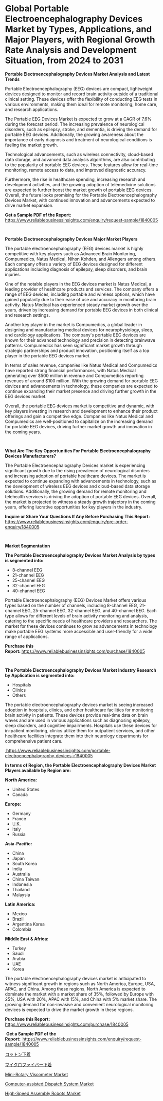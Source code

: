 <p><h1>Global Portable Electroencephalography Devices Market by Types, Applications, and Major Players, with Regional Growth Rate Analysis and Development Situation, from 2024 to 2031</h1></p><p><strong>Portable Electroencephalography Devices Market Analysis and Latest Trends</strong></p>
<p><p>Portable Electroencephalography (EEG) devices are compact, lightweight devices designed to monitor and record brain activity outside of a traditional clinical setting. These devices offer the flexibility of conducting EEG tests in various environments, making them ideal for remote monitoring, home care, and research applications.</p><p>The Portable EEG Devices Market is expected to grow at a CAGR of 7.6% during the forecast period. The increasing prevalence of neurological disorders, such as epilepsy, stroke, and dementia, is driving the demand for portable EEG devices. Additionally, the growing awareness about the importance of early diagnosis and treatment of neurological conditions is fueling the market growth.</p><p>Technological advancements, such as wireless connectivity, cloud-based data storage, and advanced data analysis algorithms, are also contributing to the popularity of portable EEG devices. These features allow for real-time monitoring, remote access to data, and improved diagnostic accuracy.</p><p>Furthermore, the rise in healthcare spending, increasing research and development activities, and the growing adoption of telemedicine solutions are expected to further boost the market growth of portable EEG devices. Overall, the future looks promising for the Portable Electroencephalography Devices Market, with continued innovation and advancements expected to drive market expansion.</p></p>
<p><strong>Get a Sample PDF of the Report:&nbsp;</strong> <a href="https://www.reliablebusinessinsights.com/enquiry/request-sample/1840005">https://www.reliablebusinessinsights.com/enquiry/request-sample/1840005</a></p>
<p>&nbsp;</p>
<p><strong>Portable Electroencephalography Devices Major Market Players</strong></p>
<p><p>The portable electroencephalography (EEG) devices market is highly competitive with key players such as Advanced Brain Monitoring, Compumedics, Natus Medical, Nihon Kohden, and Allengers among others. Each company offers a variety of EEG devices designed for different applications including diagnosis of epilepsy, sleep disorders, and brain injuries.</p><p>One of the notable players in the EEG devices market is Natus Medical, a leading provider of healthcare products and services. The company offers a range of EEG devices, including portable and wireless options, which have gained popularity due to their ease of use and accuracy in monitoring brain activity. Natus Medical has experienced steady market growth over the years, driven by increasing demand for portable EEG devices in both clinical and research settings.</p><p>Another key player in the market is Compumedics, a global leader in designing and manufacturing medical devices for neurophysiology, sleep, and cardiology applications. The company's portable EEG devices are known for their advanced technology and precision in detecting brainwave patterns. Compumedics has seen significant market growth through strategic partnerships and product innovation, positioning itself as a top player in the portable EEG devices market.</p><p>In terms of sales revenue, companies like Natus Medical and Compumedics have reported strong financial performances, with Natus Medical generating over $500 million in revenue and Compumedics reporting revenues of around $100 million. With the growing demand for portable EEG devices and advancements in technology, these companies are expected to continue expanding their market presence and driving further growth in the EEG devices market.</p><p>Overall, the portable EEG devices market is competitive and dynamic, with key players investing in research and development to enhance their product offerings and gain a competitive edge. Companies like Natus Medical and Compumedics are well-positioned to capitalize on the increasing demand for portable EEG devices, driving further market growth and innovation in the coming years.</p></p>
<p>&nbsp;</p>
<p><strong>What Are The Key Opportunities For Portable Electroencephalography Devices Manufacturers?</strong></p>
<p><p>The Portable Electroencephalography Devices market is experiencing significant growth due to the rising prevalence of neurological disorders and increasing adoption of portable healthcare devices. The market is expected to continue expanding with advancements in technology, such as the development of wireless EEG devices and cloud-based data storage solutions. Additionally, the growing demand for remote monitoring and telehealth services is driving the adoption of portable EEG devices. Overall, the market is projected to witness a steady growth trajectory in the coming years, offering lucrative opportunities for key players in the industry.</p></p>
<p><strong>Inquire or Share Your Questions If Any Before Purchasing This Report:</strong> <a href="https://www.reliablebusinessinsights.com/enquiry/pre-order-enquiry/1840005">https://www.reliablebusinessinsights.com/enquiry/pre-order-enquiry/1840005</a></p>
<p>&nbsp;</p>
<p><strong>Market Segmentation</strong></p>
<p><strong>The Portable Electroencephalography Devices Market Analysis by types is segmented into:</strong></p>
<p><ul><li>8-channel EEG</li><li>21-channel EEG</li><li>25-channel EEG</li><li>32-channel EEG</li><li>40-channel EEG</li></ul></p>
<p><p>Portable Electroencephalography (EEG) Devices Market offers various types based on the number of channels, including 8-channel EEG, 21-channel EEG, 25-channel EEG, 32-channel EEG, and 40-channel EEG. Each type allows for different levels of brain activity monitoring and analysis, catering to the specific needs of healthcare providers and researchers. The market for these devices continues to grow as advancements in technology make portable EEG systems more accessible and user-friendly for a wide range of applications.</p></p>
<p><strong>Purchase this Report:&nbsp;</strong><a href="https://www.reliablebusinessinsights.com/purchase/1840005">https://www.reliablebusinessinsights.com/purchase/1840005</a></p>
<p>&nbsp;</p>
<p><strong>The Portable Electroencephalography Devices Market Industry Research by Application is segmented into:</strong></p>
<p><ul><li>Hospitals</li><li>Clinics</li><li>Others</li></ul></p>
<p><p>The portable electroencephalography devices market is seeing increased adoption in hospitals, clinics, and other healthcare facilities for monitoring brain activity in patients. These devices provide real-time data on brain waves and are used in various applications such as diagnosing epilepsy, sleep disorders, and cognitive impairments. Hospitals use these devices for in-patient monitoring, clinics utilize them for outpatient services, and other healthcare facilities integrate them into their neurology departments for comprehensive patient care.</p></p>
<p><a href="https://www.reliablebusinessinsights.com/portable-electroencephalography-devices-r1840005">&nbsp;https://www.reliablebusinessinsights.com/portable-electroencephalography-devices-r1840005</a></p>
<p><strong>In terms of Region, the Portable Electroencephalography Devices Market Players available by Region are:</strong></p>
<p>
    <p> <strong> North America: </strong>
        <ul>
            <li>United States</li>
            <li>Canada</li>
        </ul>
        </p> 
    <p> <strong> Europe: </strong>
        <ul>
            <li>Germany</li>
            <li>France</li>
            <li>U.K.</li>
            <li>Italy</li>
            <li>Russia</li>
        </ul>
        </p> 
    <p> <strong> Asia-Pacific: </strong>
        <ul>
            <li>China</li>
            <li>Japan</li>
            <li>South Korea</li>
            <li>India</li>
            <li>Australia</li>
            <li>China Taiwan</li>
            <li>Indonesia</li>
            <li>Thailand</li>
            <li>Malaysia</li>
        </ul>
        </p> 
    <p> <strong> Latin America: </strong>
        <ul>
            <li>Mexico</li>
            <li>Brazil</li>
            <li>Argentina Korea</li>
            <li>Colombia</li>
        </ul>
        </p> 
    <p> <strong> Middle East & Africa: </strong>
        <ul>
            <li>Turkey</li>
            <li>Saudi</li>
            <li>Arabia</li>
            <li>UAE</li>
            <li>Korea</li>
        </ul>
    </p>
    </p>
<p><p>The portable electroencephalography devices market is anticipated to witness significant growth in regions such as North America, Europe, USA, APAC, and China. Among these regions, North America is expected to dominate the market with a market share of 35%, followed by Europe with 25%, USA with 20%, APAC with 15%, and China with 5% market share. The growing demand for non-invasive and convenient neurological monitoring devices is expected to drive the market growth in these regions.</p></p>
<p><strong>Purchase this Report: </strong><a href="https://www.reliablebusinessinsights.com/purchase/1840005">https://www.reliablebusinessinsights.com/purchase/1840005</a></p>
<p>&nbsp;<strong>Get a Sample PDF of the Report:&nbsp;&nbsp;</strong><a href="https://www.reliablebusinessinsights.com/enquiry/request-sample/1840005">https://www.reliablebusinessinsights.com/enquiry/request-sample/1840005</a></p>
<p><strong></strong></p>
<p><p><a href="https://github.com/dathomson6534/Market-Research-Report-List-2/blob/main/4321124169767.md">コットン下着</a></p><p><a href="https://github.com/BoydYundt1/Market-Research-Report-List-2/blob/main/6082362169768.md">マイクロファイバー下着</a></p><p><a href="https://github.com/nathandecarvalho/Market-Research-Report-List-4/blob/main/mini-rotary-viscometer-market.md">Mini-Rotary Viscometer Market</a></p><p><a href="https://www.linkedin.com/pulse/computer-assisted-dispatch-system-market-analysis-report-global-kdrwf">Computer-assisted Dispatch System Market</a></p><p><a href="https://github.com/julyju69/Market-Research-Report-List-4/blob/main/high-speed-assembly-robots-market.md">High-Speed Assembly Robots Market</a></p></p>